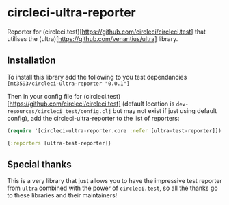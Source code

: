 # circleci-ultra-reporter

Reporter for (circleci.test)[https://github.com/circleci/circleci.test] that utilises the (ultra)[https://github.com/venantius/ultra] library.

## Installation

To install this library add the following to you test dependancies `[mt3593/circleci-ultra-reporter "0.0.1"]`

Then in your config file for (circleci.test)[https://github.com/circleci/circleci.test] (default location is `dev-resources/circleci_test/config.clj` but may not exist if just using default config), add the circleci-ultra-reporter to the list of reporters:

```clojure
(require '[circleci-ultra-reporter.core :refer [ultra-test-reporter]])

{:reporters [ultra-test-reporter]}
```

## Special thanks

This is a very library that just allows you to have the impressive test reporter from `ultra` combined with the power of `circleci.test`, so all the thanks go to these libraries and their maintainers!
